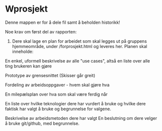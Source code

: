 Wprosjekt
=========
Denne mappen er for å dele fil samt å beholden historikk!


Noe krav om først del av rapporten:


1. Dere skal lage en plan for arbeidet som skal legges ut på gruppens hjemmeområde, under /forprosjekt.html og leveres her.
Planen skal inneholde:

En enkel, uformell beskrivelse av alle "use cases", altså en liste over alle ting brukeren kan gjøre


Prototype av grensesnittet (Skisser går greit)



Fordeling av arbeidsoppgaver - hvem skal gjøre hva



En milepælsplan over hva som skal være ferdig når 




En liste over hvilke teknologier dere har vurdert å bruke og hvilke dere faktisk har valgt å bruke og begrunnelse for valgene.



Beskrivelse av arbeidsmetoden dere har valgt
En beslutning om dere velger å bruke git/github, med begrunnelse.
